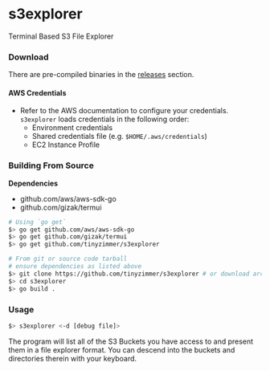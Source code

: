 # s3explorer
Terminal Based S3 File Explorer

### Download

There are pre-compiled binaries in the [releases](https://github.com/tinyzimmer/s3explorer/releases) section.

#### AWS Credentials

   - Refer to the AWS documentation to configure your credentials.
   `s3explorer` loads credentials in the following order:
     - Environment credentials
     - Shared credentials file (e.g. `$HOME/.aws/credentials`)
     - EC2 Instance Profile

### Building From Source


**Dependencies**
  - github.com/aws/aws-sdk-go
  - github.com/gizak/termui


```bash
# Using `go get`
$> go get github.com/aws/aws-sdk-go
$> go get github.com/gizak/termui
$> go get github.com/tinyzimmer/s3explorer

# From git or source code tarball
# ensure dependencies as listed above
$> git clone https://github.com/tinyzimmer/s3explorer # or download archive
$> cd s3explorer
$> go build .
```

### Usage

```bash
$> s3explorer <-d [debug file]>
```

The program will list all of the S3 Buckets you have access to and present them in a file explorer format. You can descend into the buckets and directories therein with your keyboard.
